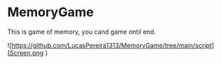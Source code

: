 # MemoryGame
This is game of memory, you cand game ontil end.

![https://github.com/LucasPereira1313/MemoryGame/tree/main/script](Screen.png
)